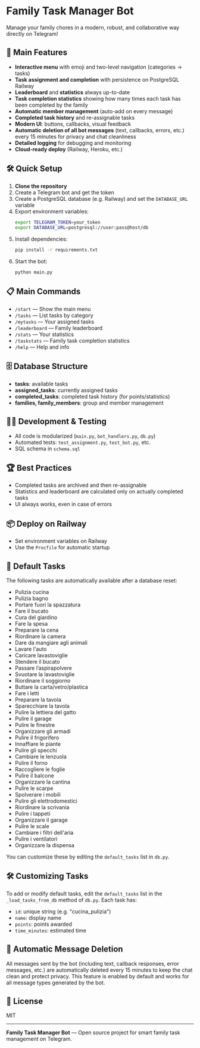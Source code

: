 # Family Task Manager Bot

Manage your family chores in a modern, robust, and collaborative way directly on Telegram!

## 🚀 Main Features
- **Interactive menu** with emoji and two-level navigation (categories → tasks)
- **Task assignment and completion** with persistence on PostgreSQL Railway
- **Leaderboard** and **statistics** always up-to-date
- **Task completion statistics** showing how many times each task has been completed by the family
- **Automatic member management** (auto-add on every message)
- **Completed task history** and re-assignable tasks
- **Modern UI**: buttons, callbacks, visual feedback
- **Automatic deletion of all bot messages** (text, callbacks, errors, etc.) every 15 minutes for privacy and chat cleanliness
- **Detailed logging** for debugging and monitoring
- **Cloud-ready deploy** (Railway, Heroku, etc.)

## 🛠️ Quick Setup
1. **Clone the repository**
2. Create a Telegram bot and get the token
3. Create a PostgreSQL database (e.g. Railway) and set the `DATABASE_URL` variable
4. Export environment variables:
   ```bash
   export TELEGRAM_TOKEN=your_token
   export DATABASE_URL=postgresql://user:pass@host/db
   ```
5. Install dependencies:
   ```bash
   pip install -r requirements.txt
   ```
6. Start the bot:
   ```bash
   python main.py
   ```

## 📋 Main Commands
- `/start` — Show the main menu
- `/tasks` — List tasks by category
- `/mytasks` — Your assigned tasks
- `/leaderboard` — Family leaderboard
- `/stats` — Your statistics
- `/taskstats` — Family task completion statistics
- `/help` — Help and info

## 🗄️ Database Structure
- **tasks**: available tasks
- **assigned_tasks**: currently assigned tasks
- **completed_tasks**: completed task history (for points/statistics)
- **families, family_members**: group and member management

## 🧑‍💻 Development & Testing
- All code is modularized (`main.py`, `bot_handlers.py`, `db.py`)
- Automated tests: `test_assignment.py`, `test_bot.py`, etc.
- SQL schema in `schema.sql`

## 🏆 Best Practices
- Completed tasks are archived and then re-assignable
- Statistics and leaderboard are calculated only on actually completed tasks
- UI always works, even in case of errors

## 📦 Deploy on Railway
- Set environment variables on Railway
- Use the `Procfile` for automatic startup

## 📝 Default Tasks
The following tasks are automatically available after a database reset:

- Pulizia cucina
- Pulizia bagno
- Portare fuori la spazzatura
- Fare il bucato
- Cura del giardino
- Fare la spesa
- Preparare la cena
- Riordinare la camera
- Dare da mangiare agli animali
- Lavare l'auto
- Caricare lavastoviglie
- Stendere il bucato
- Passare l’aspirapolvere
- Svuotare la lavastoviglie
- Riordinare il soggiorno
- Buttare la carta/vetro/plastica
- Fare i letti
- Preparare la tavola
- Sparecchiare la tavola
- Pulire la lettiera del gatto
- Pulire il garage
- Pulire le finestre
- Organizzare gli armadi
- Pulire il frigorifero
- Innaffiare le piante
- Pulire gli specchi
- Cambiare le lenzuola
- Pulire il forno
- Raccogliere le foglie
- Pulire il balcone
- Organizzare la cantina
- Pulire le scarpe
- Spolverare i mobili
- Pulire gli elettrodomestici
- Riordinare la scrivania
- Pulire i tappeti
- Organizzare il garage
- Pulire le scale
- Cambiare i filtri dell'aria
- Pulire i ventilatori
- Organizzare la dispensa

You can customize these by editing the `default_tasks` list in `db.py`.

## 🛠️ Customizing Tasks
To add or modify default tasks, edit the `default_tasks` list in the `_load_tasks_from_db` method of `db.py`. Each task has:
- `id`: unique string (e.g. "cucina_pulizia")
- `name`: display name
- `points`: points awarded
- `time_minutes`: estimated time

## 🧹 Automatic Message Deletion
All messages sent by the bot (including text, callback responses, error messages, etc.) are automatically deleted every 15 minutes to keep the chat clean and protect privacy. This feature is enabled by default and works for all message types generated by the bot.

## 📄 License
MIT

---

**Family Task Manager Bot** — Open source project for smart family task management on Telegram.
